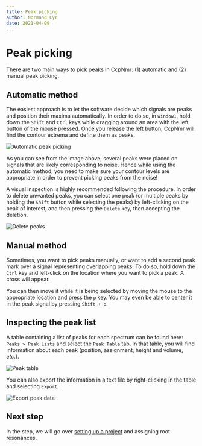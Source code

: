 ```yaml
---
title: Peak picking
author: Normand Cyr
date: 2021-04-09
...
```


# Peak picking

There are two main ways to pick peaks in CcpNmr: (1) automatic and (2)
manual peak picking.

## Automatic method

The easiest approach is to let the software decide which signals are
peaks and position their maxima automatically. In order to do so, in
`window1`, hold down the `Shift` and `Ctrl` keys while dragging around
an area with the left button of the mouse pressed. Once you release the
left button, CcpNmr will find the contour extrema and define them as
peaks.

![Automatic peak picking](../img/ccpnmr/automatic_peak_picking.png)

As you can see from the image above, several peaks were placed on
signals that are likely corresponding to noise. Hence while using the
automatic method, you need to make sure your contour levels are
appropriate in order to prevent picking peaks from the noise!

A visual inspection is highly recommended following the procedure. In
order to delete unwanted peaks, you can select one peak (or multiple
peaks by holding the `Shift` button while selecting the peaks) by
left-clicking on the peak of interest, and then pressing the `Delete`
key, then accepting the deletion.

![Delete peaks](../img/ccpnmr/delete_peaks.png)

## Manual method

Sometimes, you want to pick peaks manually, or want to add a second peak
mark over a signal representing overlapping peaks. To do so, hold down
the `Ctrl` key and left-click on the location where you want to pick a
peak. A cross will appear.

You can then move it while it is being selected by moving the mouse to
the appropriate location and press the `p` key. You may even be able to
center it in the peak signal by pressing `Shift + p`.

## Inspecting the peak list

A table containing a list of peaks for each spectrum can be found here:
`Peaks > Peak Lists` and select the `Peak Table` tab. In that table, you
will find information about each peak (position, assignment, height and
volume, *etc*.).

![Peak table](../img/ccpnmr/peak_table.png)

You can also export the information in a text file by right-clicking in
the table and selecting `Export`.

![Export peak data](../img/ccpnmr/export_peak_data.png)

## Next step

In the step, we will go over [setting up a project](../project_setup/)
and assigning root resonances.
